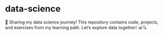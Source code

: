 # data-science
🚀 Sharing my data science journey! This repository contains code, projects, and exercises from my learning path. Let’s explore data together! 📊🔍
